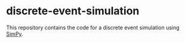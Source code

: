 # discrete-event-simulation

This repository contains the code for a discrete event simulation using [SimPy](https://simpy.readthedocs.io/en/latest/index.html).

